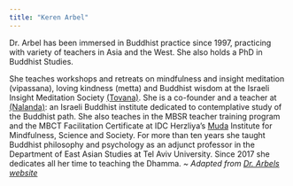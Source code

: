 ```yaml
---
title: "Keren Arbel"
---
```

Dr. Arbel has been immersed in Buddhist practice since 1997, practicing with variety of teachers in Asia and the West. She also holds a PhD in Buddhist Studies.

She teaches workshops and retreats on mindfulness and insight meditation (vipassana), loving kindness  (metta) and Buddhist wisdom at the Israeli Insight Meditation Society [(Tovana)](https://www.tovana.org.il/en). She is a co-founder and a teacher at [(Nalanda)](https://www.nalanda.org.il/vision-en): an Israeli Buddhist institute dedicated to contemplative study of the Buddhist path. She also teaches in the MBSR teacher training program and the MBCT Facilitation Certificate at IDC Herzliya’s [Muda](https://muda.idc.ac.il/wp-content/uploads/2020/08/Mindfulness-Based-Social-Resilience-Platform-Muda-Aug2020-1.pdf) Institute for Mindfulness, Science and Society. For more than ten years she taught Buddhist philosophy and psychology as an adjunct professor in the Department of East Asian Studies at Tel Aviv University. Since 2017 she dedicates all her time to teaching the Dhamma.
_~ Adapted from [Dr. Arbels website](http://kerenarbel.com/en/)_

